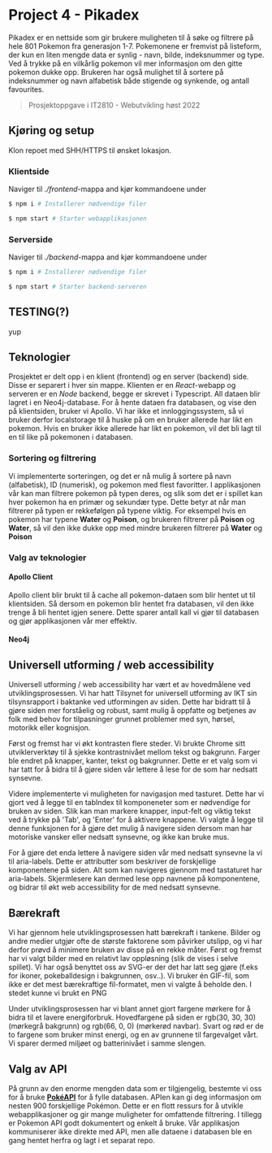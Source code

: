 # Project 4 - Pikadex

Pikadex er en nettside som gir brukere muligheten til å søke og filtrere på hele 801 Pokemon fra generasjon 1-7. Pokemonene er fremvist på listeform, der kun en liten mengde data er synlig - navn, bilde, indeksnummer og type. Ved å trykke på en vilkårlig pokemon vil mer informasjon om den gitte pokemon dukke opp. Brukeren har også mulighet til å sortere på indeksnummer og navn alfabetisk både stigende og synkende, og antall favourites.

> Prosjektoppgave i IT2810 - Webutvikling høst 2022

## Kjøring og setup

Klon repoet med SHH/HTTPS til ønsket lokasjon.

### Klientside

Naviger til _./frontend_-mappa and kjør kommandoene under

```sh
$ npm i # Installerer nødvendige filer

$ npm start # Starter webapplikasjonen
```

### Serverside

Naviger til _./backend_-mappa and kjør kommandoene under

```sh
$ npm i # Installerer nødvendige filer

$ npm start # Starter backend-serveren
```

## TESTING(?)

yup

## Teknologier

Prosjektet er delt opp i en klient (frontend) og en server (backend) side. Disse er separert i hver sin mappe. Klienten er en _React_-webapp og serveren er en _Node_ backend, begge er skrevet i Typescript.
All dataen blir lagret i en Neo4j-database. For å hente dataen fra databasen, og vise den på klientsiden, bruker vi Apollo. Vi har ikke et innloggingssystem, så vi bruker derfor localstorage til å huske på om en bruker allerede har likt en pokemon. Hvis en bruker ikke allerede har likt en pokemon, vil det bli lagt til en til like på pokemonen i databasen.

### Sortering og filtrering

Vi implementerte sorteringen, og det er nå mulig å sortere på navn (alfabetisk), ID (numerisk), og pokemon med flest favoritter. I applikasjonen vår kan man filtrere pokemon på typen deres, og slik som det er i spillet kan hver pokemon ha en primær og sekundær type. Dette betyr at når man filtrerer på typen er rekkefølgen på typene viktig. For eksempel hvis en pokemon har typene <b>Water</b> og <b>Poison</b>, og brukeren filtrerer på <b>Poison</b> og <b>Water</b>, så vil den ikke dukke opp med mindre brukeren filtrerer på <b>Water</b> og <b>Poison</b>

### Valg av teknologier

#### Apollo Client

Apollo client blir brukt til å cache all pokemon-dataen som blir hentet ut til klientsiden. Så dersom en pokemon blir hentet fra databasen, vil den ikke trenge å bli hentet igjen senere. Dette sparer antall kall vi gjør til databasen og gjør applikasjonen vår mer effektiv.

#### Neo4j

## Universell utforming / web accessibility 

Universell utforming / web accessibility har vært et av hovedmålene ved utviklingsprosessen. Vi har hatt Tilsynet for universell utforming av IKT sin tilsynsrapport i baktanke ved utformingen av siden. Dette har bidratt til å gjøre siden mer forståelig og robust, samt mulig å oppfatte og betjenes av folk med behov for tilpasninger grunnet problemer med syn, hørsel, motorikk eller kognisjon.

Først og fremst har vi økt kontrasten flere steder. Vi brukte Chrome sitt utviklerverktøy til å sjekke kontrastnivået mellom tekst og bakgrunn. Farger ble endret på knapper, kanter, tekst og bakgrunner. Dette er et valg som vi har tatt for å bidra til å gjøre siden vår lettere å lese for de som har nedsatt synsevne. 

Videre implementerte vi muligheten for navigasjon med tasturet. Dette har vi gjort ved å legge til en tabIndex til komponeneter som er nødvendige for bruken av siden. Slik kan man markere knapper, input-felt og viktig tekst ved å trykke på 'Tab', og 'Enter' for å aktivere knappene. Vi valgte å legge til denne funksjonen for å gjøre det mulig å navigere siden dersom man har motoriske vansker eller nedsatt synsevne, og ikke kan bruke mus.

For å gjøre det enda lettere å navigere siden vår med nedsatt synsevne la vi til aria-labels. Dette er attributter som beskriver de forskjellige komponentene på siden. Alt som kan navigeres gjennom med tastaturet har aria-labels. Skjermlesere kan dermed lese opp navnene på komponentene, og bidrar til økt web accessibility for de med nedsatt synsevne. 

## Bærekraft

Vi har gjennom hele utviklingsprosessen hatt bærekraft i tankene. Bilder og andre medier utgjør ofte de største faktorene som påvirker utslipp, og vi har derfor prøvd å minimere bruken av disse på en rekke måter.
Først og fremst har vi valgt bilder med en relativt lav oppløsning (slik de vises i selve spillet). Vi har også benyttet oss av SVG-er der det har latt seg gjøre (f.eks for ikoner, pokeballdesign i bakgrunnen, osv..). Vi bruker én GIF-fil, som ikke er det mest bærekraftige fil-formatet, men vi valgte å beholde den. I stedet kunne vi brukt en PNG

Under utviklingsprosessen har vi blant annet gjort fargene mørkere for å bidra til et lavere energiforbruk. Hovedfargene på siden er rgb(30, 30, 30) (mørkegrå bakgrunn) og rgb(66, 0, 0) (mørkerød navbar). Svart og rød er de to fargene som bruker minst energi, og en av grunnene til fargevalget vårt. Vi sparer dermed miljøet og batterinivået i samme slengen. 

## Valg av API

På grunn av den enorme mengden data som er tilgjengelig, bestemte vi oss for å bruke [**PokéAPI**](https://pokeapi.co/) for å fylle databasen. APIen kan gi deg informasjon om nesten 900 forskjellige Pokémon. Dette er en flott ressurs for å utvikle webapplikasjoner og gir mange muligheter for omfattende filtrering. I tillegg er Pokemon API godt dokumentert og enkelt å bruke. Vår applikasjon kommuniserer ikke direkte med API, men alle dataene i databasen ble en gang hentet herfra og lagt i et separat repo.

##
